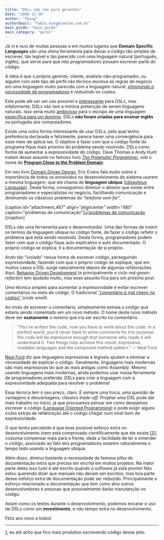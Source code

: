 ```yaml
---
title: "DSLs não são para gerentes"
date: "2008-12-30"
author: "fkung"
authorEmail: "fabio.kung@caelum.com.br"
main_guide: "main_guide"
main_category: "geral"
---
```


Já vi e ouvi de muitas pessoas e em muitos lugares que **Domain Specific Languages** são uma ótima ferramenta para deixar o código tão simples de escrever, tão legível e tão parecido com uma linguagem natural (português, inglês), que serve para que _não programadores_ possam escrever parte do código.

A idéia é que o próprio gerente, cliente, analista-não-programador, ou alguém com este tipo de perfil não técnico escreva as regras de negócio em uma linguagem muito parecida com a linguagem natural, [_eliminando a necessidade_ de programadores](http://martinfowler.com/articles/languageWorkbench.html#InvolvingNon-programmers) e _reduzindo_ os custos.

Este pode até ser um uso possível e [interessante](http://bnl.jayfields.com/) para DSLs, mas infelizmente, DSLs não tem a mínima pretenção de serem linguagens naturais. Isso seria muito [ambicioso](http://www.infoq.com/news/2008/03/dsls-are-not-natural-languages) para o escopo de uma línguagem [específica para um domínio](http://pragdave.blogs.pragprog.com/pragdave/2008/03/the-language-in.html). DSLs **não foram criadas para ensinar inglês** ou português aos computadores.

Existe uma outra forma interessante de usar DSLs, pela qual tenho preferência declarada e felizmente, parece haver uma convergência para esse meio de aplicá-las. O objetivo é fazer com que o código fonte do programa fique mais próximo do problema sendo resolvido. DSLs como forma de aumentar a expressividade do código. Dave Thomas e Andy Hunt tratam desse assunto no famoso livro [_The Pragmatic Programmer_](http://www.pragprog.com/the-pragmatic-programmer/extracts/tips), sob o nome de [**Program Close to the Problem Domain**](http://www.artima.com/intv/domain.html).

Em seu livro [Domain Driven Design](http://domaindrivendesign.org/books/#DDD), Eric Evans fala muito sobre a importância de todos os envolvidos no desenvolvimento do sistema usarem a mesma linguagem, que ele chama de **linguagem ubíqua** ([_Ubiquitous Language_](http://domaindrivendesign.org/discussion/messageboardarchive/UbiquitousLanguage.html)). Desta forma, conseguimos diminuir o abismo que existe entre programadores e especialistas no negócio, facilitando comunicação e diminuindo os clássicos problemas do _"telefone sem fio"_.

\[caption id="attachment\_467" align="aligncenter" width="480" caption="problemas de comunicação"\][![problemas de comunicação](https://blog.caelum.com.br/wp-content/uploads/2008/12/software_engineering_explained.gif "Engenharia de Software")](https://blog.caelum.com.br/wp-content/uploads/2008/12/software_engineering_explained.gif)\[/caption\]

DSLs são uma ferramenta para o desenvolvedor. Uma das formas de inserir os termos da linguagem ubíqua no código fonte, de fazer o código refletir o problema que está sendo resolvido. Desta forma, programadores podem fazer com que o código fique auto explicativo e auto documentado. O próprio código se explica; é a documentação de si próprio.

Ando tão "viciado" nessa forma de escrever código, perseguindo expressividade, fazendo com que o próprio código se explique, que em muitos casos a DSL surge naturalmente depois de algumas refatorações. Aqui, [Behavior Driven Development](http://dannorth.net/introducing-bdd/) (e principalmente o ciclo _red-green-refactor_) tem ajudado muito, mas esse assunto fica para um próximo post.

Uma técnica simples para aumentar a expressividade é evitar escrever comentários no meio do código. O tradicional ["comentário é mal cheiro no código"](http://memeagora.blogspot.com/2008/11/comments-code-smell.html) (_code smell_).

Ao invés de escrever o comentário, simplesmente extraia o código que estaria sendo comentado em um novo método. O nome deste novo método deve ser **exatamente** o mesmo que iria ser escrito no comentário.

> "You've written the code, now you have to write about the code. In a perfect world, you'd never have to write comments for this purpose: the code will be expressive enough that someone who reads it will understand it. Two things help achieve this result: expressive, readable languages and the composed method pattern." -- Neal Ford

[Neal Ford](http://www.nealford.com/) diz que linguagens expressivas e legíveis ajudam a eliminar a necessidade de explicar o código. Geralmente, linguagens mais modernas são mais expressivas do que as mais antigas como _Assembly_. Mesmo usando linguagens mais modernas, ainda podemos usar nossa ferramenta de programadores preferida: DSLs para criar a linguagem com a expressividade adequada para resolver o problema!

Essa técnica tem o seu preço, claro. É sempre uma troca, uma questão de vantagens e desvantagens; clássico _trade-off_. Projetar uma DSL pode dar mais trabalho no início, já que precisamos pensar em como desejamos escrever o código ([Language Oriented Programming](http://www.infoq.com/news/2007/09/Language-oriented-programming)) e pode exigir alguns ciclos extras de refatoração até o código chegar num nível bom de expressividade.

O que tenho percebido é que esse possível esforço extra no desenvolvimento (nem está comprovado cientificamente que ele existe [\[1\]](#f1)), costuma compensar mais para a frente, dada a facilidade de ler e entender o código, associado ao fato dos programadores estarem naturalmente o tempo todo usando a linguagem ubíqua.

Além disso, diminui bastante a necessidade da famosa pilha de documentação extra que precisa ser escrita em muitos projetos. Na maior parte deles isso tudo é até escrito quando o software já está pronto! Não estou querendo dizer que manuais não devam ser escritos, mas boa parte desse esforço extra de documentação pode ser reduzido. Principalmente o esforço relacionado a documentação que tem como alvo outros desenvolvedores e pessoas que possivelmente darão manutenção no código.

Assim como os testes durante o desenvolvimento, podemos encarar o uso de DSLs como um **investimento**, e não tempo extra no desenvolvimento.

Feliz ano novo a todos!

* * *

[1.](#extra) eu até acho que fico mais produtivo escrevendo código desse jeito.
